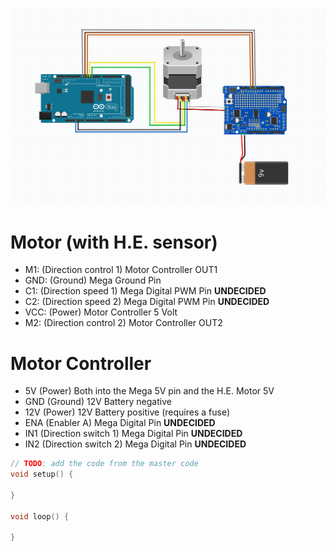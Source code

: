 ![Image of Motor, Motor Controller and Mega Diagram](winch.png)

# Motor (with H.E. sensor)

 - M1: (Direction control 1) Motor Controller OUT1
 - GND: (Ground) Mega Ground Pin
 - C1: (Direction speed 1) Mega Digital PWM Pin **UNDECIDED**
 - C2: (Direction speed 2) Mega Digital PWM Pin **UNDECIDED**
 - VCC: (Power) Motor Controller 5 Volt
 - M2: (Direction control 2) Motor Controller OUT2

# Motor Controller

 - 5V (Power) Both into the Mega 5V pin and the H.E. Motor 5V
 - GND (Ground) 12V Battery negative
 - 12V (Power) 12V Battery positive (requires a fuse)
 - ENA (Enabler A) Mega Digital Pin **UNDECIDED**
 - IN1 (Direction switch 1) Mega Digital Pin **UNDECIDED**
 - IN2 (Direction switch 2) Mega Digital Pin **UNDECIDED**

```cpp
// TODO: add the code from the master code
void setup() {

}

void loop() {

}
```
